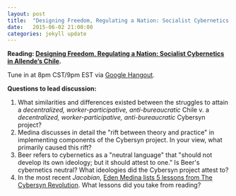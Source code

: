 ```yaml
---
layout: post
title:  "Designing Freedom, Regulating a Nation: Socialist Cybernetics in Allende’s Chile"
date:   2015-06-02 21:00:00
categories: jekyll update
---
```


**Reading: [Designing Freedom, Regulating a Nation: Socialist Cybernetics in Allende’s Chile](http://www.informatics.indiana.edu/edenm/EdenMedinaJLASAugust2006.pdf).**

Tune in at 8pm CST/9pm EST via [Google Hangout](https://plus.google.com/hangouts/_/calendar/d2lsbGlhbXMucmViZWNjYUBnbWFpbC5jb20.44tl9vr5p6gfsnoseaq9r95nm0).

**Questions to lead discussion:**

1. What similarities and differences existed between the struggles to attain a *decentralized, worker-participative, anti-bureaucratic* Chile v. a *decentralized, worker-participative, anti-bureaucratic* Cybersyn project?
2. Medina discusses in detail the "rift between theory and practice" in implementing components of the Cybersyn project. In your view, what primarily caused this rift?
3. Beer refers to cybernetics as a "neutral language" that "should not develop its own ideology; but it should attest to one." Is Beer's cybernetics neutral? What ideologies did the Cybersyn project attest to?
4. In the most recent *Jacobian*, [Eden Medina lists 5 lessons from The Cybersyn Revolution](https://www.jacobinmag.com/2015/04/allende-chile-beer-medina-cybersyn/). What lessons did you take from reading?
